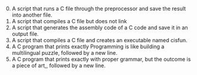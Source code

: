 0. A  script that runs a C file through the preprocessor and save the result into another file.
1. A script that compiles a C file but does not link
2. A script that generates the assembly code of a C code and save it in an output file.
3. A script that compiles a C file and creates an executable named cisfun.
4. A C program that prints exactly Programming is like building a multilingual puzzle, followed by a new line.
5. A C program that prints exactly with proper grammar, but the outcome is a piece of art,, followed by a new line.
